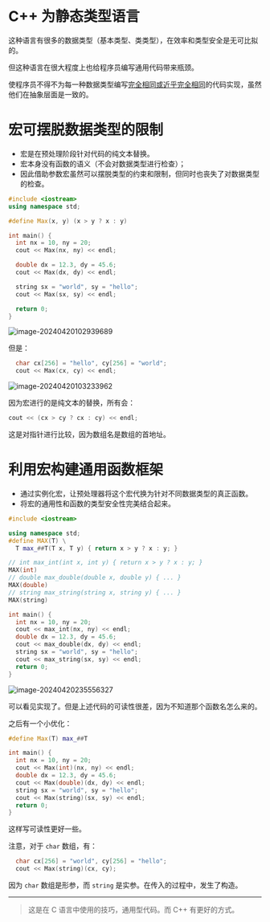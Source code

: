 # C++ 为静态类型语言

这种语言有很多的数据类型（基本类型、类类型），在效率和类型安全是无可比拟的。

但这种语言在很大程度上也给程序员编写通用代码带来瓶颈。

使程序员不得不为每一种数据类型编写<u>完全相同或近乎完全相同</u>的代码实现，虽然他们在抽象层面是一致的。

# 宏可摆脱数据类型的限制

- 宏是在预处理阶段针对代码的纯文本替换。
- 宏本身没有函数的语义（不会对数据类型进行检查）；
- 因此借助参数宏虽然可以摆脱类型的约束和限制，但同时也丧失了对数据类型的检查。

```cpp
#include <iostream>
using namespace std;

#define Max(x, y) (x > y ? x : y)

int main() {
  int nx = 10, ny = 20;
  cout << Max(nx, ny) << endl;

  double dx = 12.3, dy = 45.6;
  cout << Max(dx, dy) << endl;

  string sx = "world", sy = "hello";
  cout << Max(sx, sy) << endl;

  return 0;
}
```

![image-20240420102939689](https://leafalice-image.oss-cn-hangzhou.aliyuncs.com/img/2024-04-20%2F065fb99c46bcd8f14284a4b1a2a99765--a66b--image-20240420102939689.png)

但是：

```cpp
  char cx[256] = "hello", cy[256] = "world";
  cout << Max(cx, cy) << endl;
```

![image-20240420103233962](https://leafalice-image.oss-cn-hangzhou.aliyuncs.com/img/2024-04-20%2F0b6eb5c78dcb048790da9a69c77d8cd8--14e7--image-20240420103233962.png)

因为宏进行的是纯文本的替换，所有会：

```cpp
cout << (cx > cy ? cx : cy) << endl;
```

这是对指针进行比较，因为数组名是数组的首地址。

# 利用宏构建通用函数框架

- 通过实例化宏，让预处理器将这个宏代换为针对不同数据类型的真正函数。
- 将宏的通用性和函数的类型安全性完美结合起来。

```cpp
#include <iostream>

using namespace std;
#define MAX(T) \
  T max_##T(T x, T y) { return x > y ? x : y; }

// int max_int(int x, int y) { return x > y ? x : y; }
MAX(int)
// double max_double(double x, double y) { ... }
MAX(double)
// string max_string(string x, string y) { ... }
MAX(string)

int main() {
  int nx = 10, ny = 20;
  cout << max_int(nx, ny) << endl;
  double dx = 12.3, dy = 45.6;
  cout << max_double(dx, dy) << endl;
  string sx = "world", sy = "hello";
  cout << max_string(sx, sy) << endl;
  return 0;
}
```

![image-20240420235556327](https://leafalice-image.oss-cn-hangzhou.aliyuncs.com/img/image-20240420235556327.png)

可以看见实现了。但是上述代码的可读性很差，因为不知道那个函数名怎么来的。

之后有一个小优化：

```cpp
#define Max(T) max_##T

int main() {
  int nx = 10, ny = 20;
  cout << Max(int)(nx, ny) << endl;
  double dx = 12.3, dy = 45.6;
  cout << Max(double)(dx, dy) << endl;
  string sx = "world", sy = "hello";
  cout << Max(string)(sx, sy) << endl;
  return 0;
}
```

这样写可读性更好一些。

注意，对于 `char` 数组，有：

```cpp
  char cx[256] = "world", cy[256] = "hello";
  cout << Max(string)(cx, cy);
```

因为 `char` 数组是形参，而 `string` 是实参。在传入的过程中，发生了构造。

---

> 这是在 C 语言中使用的技巧，通用型代码。而 C++ 有更好的方式。
